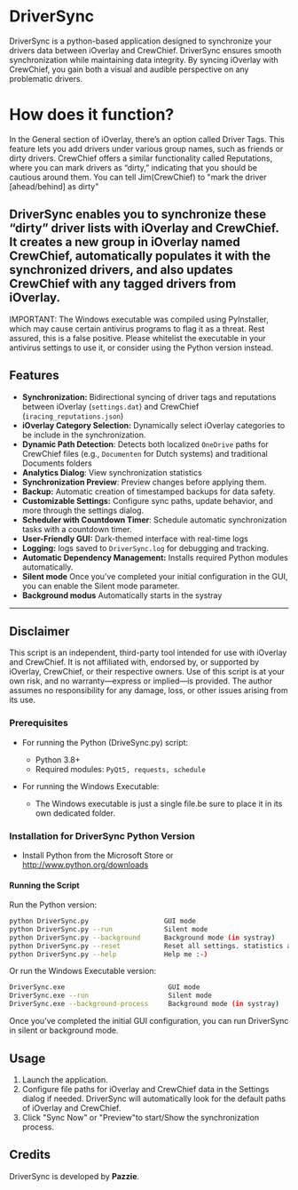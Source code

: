 # DriverSync

DriverSync is a python-based application designed to synchronize your drivers data between iOverlay and CrewChief. DriverSync ensures smooth synchronization while maintaining data integrity. 
By syncing iOverlay with CrewChief, you gain both a visual and audible perspective on any problematic drivers.

# How does it function?
In the General section of iOverlay, there’s an option called Driver Tags. This feature lets you add drivers under various group names, such as friends or dirty drivers. 
CrewChief offers a similar functionality called Reputations, where you can mark drivers as “dirty,” indicating that you should be cautious around them. You can tell Jim(CrewChief) to "mark the driver [ahead/behind] as dirty" 

DriverSync enables you to synchronize these “dirty” driver lists with iOverlay and CrewChief. It creates a new group in iOverlay named CrewChief, automatically populates it with the synchronized drivers, and also updates CrewChief with any tagged drivers from iOverlay.
---
IMPORTANT: The Windows executable was compiled using PyInstaller, which may cause certain antivirus programs to flag it as a threat. Rest assured, this is a false positive. Please whitelist the executable in your antivirus settings to use it, or consider using the Python version instead.

## Features

- **Synchronization:** Bidirectional syncing of driver tags and reputations between iOverlay (`settings.dat`) and CrewChief (`iracing_reputations.json`)
- **iOverlay Category Selection:** Dynamically select iOverlay categories to be include in the synchronization.
- **Dynamic Path Detection**: Detects both localized `OneDrive` paths for CrewChief files (e.g., `Documenten` for Dutch systems) and traditional Documents folders 
- **Analytics Dialog**: View synchronization statistics
- **Synchronization Preview**: Preview changes before applying them.
- **Backup:** Automatic creation of timestamped backups for data safety.
- **Customizable Settings:** Configure sync paths, update behavior, and more through the settings dialog.
- **Scheduler with Countdown Timer**: Schedule automatic synchronization tasks with a countdown timer.
- **User-Friendly GUI:** Dark-themed interface with real-time logs
- **Logging:** logs saved to `DriverSync.log` for debugging and tracking.
- **Automatic Dependency Management:** Installs required Python modules automatically.
- **Silent mode** Once you’ve completed your initial configuration in the GUI, you can enable the Silent mode parameter.
- **Background modus** Automatically starts in the systray
---

## Disclaimer
This script is an independent, third-party tool intended for use with iOverlay and CrewChief. It is not affiliated with, endorsed by, or supported by iOverlay, CrewChief, or their respective owners. Use of this script is at your own risk, and no warranty—express or implied—is provided. The author assumes no responsibility for any damage, loss, or other issues arising from its use.

### Prerequisites

- For running the Python (DriveSync.py) script:
  - Python 3.8+
  - Required modules: `PyQt5, requests, schedule`

- For running the Windows Executable: 
  - The Windows executable is just a single file.be sure to place it in its own dedicated folder.

### Installation for DriverSync Python Version

- Install Python from the Microsoft Store or http://www.python.org/downloads

#### Running the Script

Run the Python version:
   ```bash
   python DriverSync.py                   GUI mode
   python DriverSync.py --run             Silent mode
   python DriverSync.py --background      Background mode (in systray)
   python DriverSync.py --reset           Reset all settings. statistics and logs
   python DriverSync.py --help            Help me :-)
   ```

 Or run the Windows Executable version:
   ```bash
  DriverSync.exe                          GUI mode
  DriverSync.exe --run                    Silent mode
  DriverSync.exe --background-process     Background mode (in systray)
   ```

Once you’ve completed the initial GUI configuration, you can run DriverSync in silent or background mode.

## Usage

1. Launch the application.
2. Configure file paths for iOverlay and CrewChief data in the Settings dialog if needed. DriverSync will automatically look for the default paths of iOverlay and CrewChief.
3. Click "Sync Now" or "Preview"to start/Show the synchronization process.

## Credits

DriverSync is developed by **Pazzie**.
